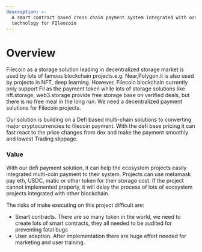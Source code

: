 ```yaml
---
description: >-
  A smart contract based cross chain payment system integrated with oracle
  technology for FIleocoin
---
```


# Overview



Filecoin as a storage solution leading in decentralized storage market is used by lots of famous blockchain projects.e.g. Near,Polygon.it is also used by projects in NFT, deep learning. However, Filecoin blockchain currently only support Fil as the payment token while lots of storage solutions like nft.storage, web3.storage provide free storage base on verified deals, but there is no free meal in the long run. We need a decentralized payment solutions for Filecoin projects.

Our solution is building on a Defi based multi-chain solutions to converting major cryptocurrencies to filecoin payment. With the defi base pricing it can fast react to the price changes from dex and make the payment smoothly and lowest Trading slippage.



### Value

With our defi payment solution, it can help the ecosystem projects easily integrated multi-coin payment to their system. Projects can use metamask pay eth, USDC, matic or other token for their storage cost. If the project cannot implemented properly, it will delay the process of lots of ecosystem projects integrated with other blockchain.

The risks of make executing on this project difficult are:

* Smart contracts. There are so many token in the world, we need to create lots of smart contracts, they all needed to be audited for preventing fatal bugs
* User adaption. After implementation there are huge effort needed for marketing and user training.
